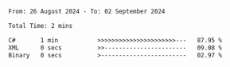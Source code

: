 <!--START_SECTION:waka-->

```txt
From: 26 August 2024 - To: 02 September 2024

Total Time: 2 mins

C#       1 min           >>>>>>>>>>>>>>>>>>>>>>---   87.95 %
XML      0 secs          >>-----------------------   09.08 %
Binary   0 secs          >------------------------   02.97 %
```

<!--END_SECTION:waka-->
